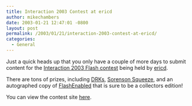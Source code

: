 ```yaml
---
title: Interaction 2003 Contest at ericd
author: mikechambers
date: 2003-01-21 12:47:01 -0800
layout: post
permalink: /2003/01/21/interaction-2003-contest-at-ericd/
categories:
  - General
---
```



Just a quick heads up that you only have a couple of more days to submit content for the [Interaction 2003 Flash contest][1] being held by [ericd][2].

There are tons of prizes, including [DRKs][3], [Sorenson Squeeze][4], and an autographed copy of [FlashEnabled][5] that is sure to be a collectors edition!

You can view the contest site [here][1].

 [1]: http://www.ericd.net/contest/
 [2]: http://www.ericd.net/
 [3]: http://www.macromedia.com/software/drk/
 [4]: http://www.sorenson.com
 [5]: http://www.flashenabled.com/book/